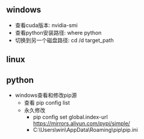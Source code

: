 ## windows 
- 查看cuda版本: nvidia-smi 
- 查看python安装路径: where python 
- 切换到另一个磁盘路径: cd /d target_path 

## linux 
## python 
- windows查看和修改pip源 
  - 查看  pip config list
  - 永久修改 
    - pip config set global.index-url https://mirrors.aliyun.com/pypi/simple/
    - C:\Users\win\AppData\Roaming\pip\pip.ini

